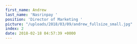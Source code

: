 ```yaml
---
first_name: Andrew
last_name: 'Nasrinpay '
position: 'Director of Marketing '
picture: "/uploads/2018/03/09/andrew_fullsize_small.jpg"
index: 2
date: 2018-02-18 04:57:39 +0000
---
```

